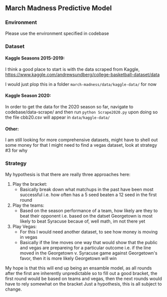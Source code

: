 ## March Madness Predictive Model

### Environment

Please use the environment specified in codebase

### Dataset

#### Kaggle Seasons 2015-2019:
I think a good place to start is with the data scraped from Kaggle, 
https://www.kaggle.com/andrewsundberg/college-basketball-dataset/data

I would just plop this in a folder `march-madness/data/kaggle-data/` for now

#### Kaggle Season 2020:
In order to get the data for the 2020 season so far, navigate to codebase/data-scrape/ 
and then run `python Scrape2020.py` upon doing so the file cbb20.csv will appear in `data/kaggle-data/`

#### Other:
I am still looking for more comprehensive datasets, might have to shell out some money for that
I might need to find a vegas dataset, look at strategy #3 for why

### Strategy

My hypothesis is that there are really three approaches here:

1) Play the bracket:
    - Basically break down what matchups in the past have been most successful 
    i.e. how often has a 5 seed beaten a 12 seed in the first round
2) Play the teams:
    - Based on the season performance of a team, how likely are they to beat their opponent
    i.e. based on the datset Georgetown is most likely to beat Syracuse becaue of, well math, im not there yet
3) Play Vegas:
    - For this I would need another dataset, to see how money is moving in vegas
    - Basically if the line moves one way that would show that the public and vegas are prepareing for a particular outcome
    i.e. if the line moved in the Georgetown v. Syracuse game against Georgetown's favor, then it is more likely Georgetown will win

My hope is that this will end up being an ensamble model, as all rounds after the first are inherently unpredictable
so to fill out a good bracket, the first round would be based on teams and vegas, then the next rounds would have to rely somewhat on the bracket
Just a hypothesis, this is all subject to change.
